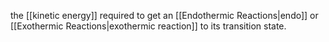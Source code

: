 the [[kinetic energy]] required to get an [[Endothermic Reactions|endo]] or [[Exothermic Reactions|exothermic reaction]] to its transition state.